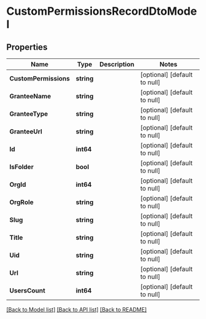 # CustomPermissionsRecordDtoModel

## Properties
Name | Type | Description | Notes
------------ | ------------- | ------------- | -------------
**CustomPermissions** | **string** |  | [optional] [default to null]
**GranteeName** | **string** |  | [optional] [default to null]
**GranteeType** | **string** |  | [optional] [default to null]
**GranteeUrl** | **string** |  | [optional] [default to null]
**Id** | **int64** |  | [optional] [default to null]
**IsFolder** | **bool** |  | [optional] [default to null]
**OrgId** | **int64** |  | [optional] [default to null]
**OrgRole** | **string** |  | [optional] [default to null]
**Slug** | **string** |  | [optional] [default to null]
**Title** | **string** |  | [optional] [default to null]
**Uid** | **string** |  | [optional] [default to null]
**Url** | **string** |  | [optional] [default to null]
**UsersCount** | **int64** |  | [optional] [default to null]

[[Back to Model list]](../README.md#documentation-for-models) [[Back to API list]](../README.md#documentation-for-api-endpoints) [[Back to README]](../README.md)


